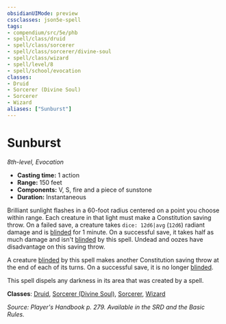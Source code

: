 ```yaml
---
obsidianUIMode: preview
cssclasses: json5e-spell
tags:
- compendium/src/5e/phb
- spell/class/druid
- spell/class/sorcerer
- spell/class/sorcerer/divine-soul
- spell/class/wizard
- spell/level/8
- spell/school/evocation
classes:
- Druid
- Sorcerer (Divine Soul)
- Sorcerer
- Wizard
aliases: ["Sunburst"]
---
```

# Sunburst
*8th-level, Evocation*  

- **Casting time:** 1 action
- **Range:** 150 feet
- **Components:** V, S, fire and a piece of sunstone
- **Duration:** Instantaneous

Brilliant sunlight flashes in a 60-foot radius centered on a point you choose within range. Each creature in that light must make a Constitution saving throw. On a failed save, a creature takes `dice: 12d6|avg` (`12d6`) radiant damage and is [blinded](4-Resources/Compendium/rules/conditions.md#blinded) for 1 minute. On a successful save, it takes half as much damage and isn't [blinded](4-Resources/Compendium/rules/conditions.md#blinded) by this spell. Undead and oozes have disadvantage on this saving throw.

A creature [blinded](4-Resources/Compendium/rules/conditions.md#blinded) by this spell makes another Constitution saving throw at the end of each of its turns. On a successful save, it is no longer [blinded](4-Resources/Compendium/rules/conditions.md#blinded).

This spell dispels any darkness in its area that was created by a spell.

**Classes**: [Druid](4-Resources/Compendium/classes/druid.md), [Sorcerer (Divine Soul)](4-Resources/Compendium/classes/sorcerer-divine-soul-xge.md), [Sorcerer](4-Resources/Compendium/classes/sorcerer.md), [Wizard](4-Resources/Compendium/classes/wizard.md)

*Source: Player's Handbook p. 279. Available in the SRD and the Basic Rules.*